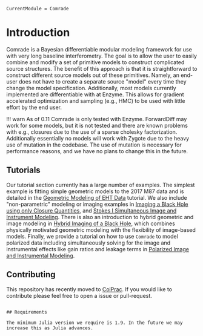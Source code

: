 ```@meta
CurrentModule = Comrade
```

# Introduction

Comrade is a Bayesian differentiable modular modeling framework for use with very long baseline interferometry.
The goal is to allow the user to easily combine and modify a set of primitive models
to construct complicated source structures. The benefit of this approach is that it is straightforward to construct different source models out of these primitives. Namely, an end-user does
not have to create a separate source "model" every time they
change the model specification. Additionally, most models currently implemented are differentiable with at Enzyme. This allows for gradient accelerated optimization and sampling (e.g., HMC) to be used with little
effort by the end user. 

!!! warn
    As of 0.11 Comrade is only tested with Enzyme. ForwardDiff may work for some
    models, but it is not tested and there are known problems with e.g., closures
    due to the use of a sparse cholesky factorization. Additionally essentially no
    models will work with Zygote due to the heavy use of mutation in the codebase.
    The use of mutation is necessary for performance reasons, and we have no plans
    to change this in the future.


## Tutorials

Our tutorial section currently has a large number of examples. The simplest example is fitting simple geometric models to the 2017 M87 data and is detailed in the [Geometric Modeling of EHT Data](@ref) tutorial. We also include "non-parametric" modeling or imaging examples in [Imaging a Black Hole using only Closure Quantities](@ref), and [Stokes I Simultaneous Image and Instrument Modeling](@ref). There is also an introduction to hybrid geometric and image modeling in [Hybrid Imaging of a Black Hole](@ref), which combines physically motivated geometric modeling with the flexibility of image-based models. Finally, we
provide a tutorial on how to use `Comrade` to model polarized data including simultaneously solving for 
the image and instrumental effects like gain ratios and leakage terms in [Polarized Image and Instrumental Modeling](@ref).



## Contributing

This repository has recently moved to [ColPrac](https://github.com/SciML/ColPrac). If you would like to contribute please feel free to open a issue or pull-request.


```@meta

## Requirements

The minimum Julia version we require is 1.9. In the future we may increase this as Julia advances.
```
